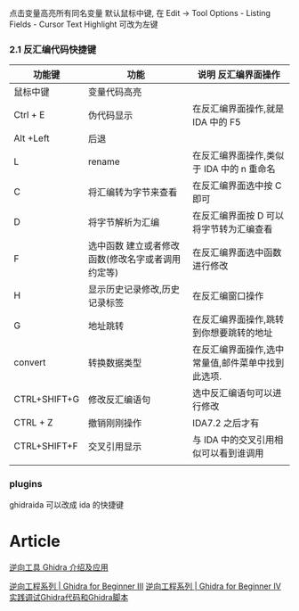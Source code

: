 点击变量高亮所有同名变量
默认鼠标中键, 在 Edit → Tool Options - Listing Fields - Cursor Text Highlight 可改为左键

### 2.1 反汇编代码快捷键

| 功能键       | 功能                                              | 说明 反汇编界面操作                               |
| ------------ | ------------------------------------------------- | ------------------------------------------------- |
| 鼠标中键     | 变量代码高亮                                      |
| Ctrl + E     | 伪代码显示                                        | 在反汇编界面操作,就是 IDA 中的 F5                 |
| Alt +Left    | 后退                                              |
| L            | rename                                            | 在反汇编界面操作,类似于 IDA 中的 n 重命名         |
| C            | 将汇编转为字节来查看                              | 在反汇编界面选中按 C 即可                         |
| D            | 将字节解析为汇编                                  | 在反汇编界面按 D 可以将字节转为汇编查看           |
| F            | 选中函数 建立或者修改函数(修改名字或者调用约定等) | 在反汇编界面选中函数进行修改                      |
| H            | 显示历史记录修改,历史记录标签                     | 在反汇编窗口操作                                  |
| G            | 地址跳转                                          | 在反汇编界面操作,跳转到你想要跳转的地址           |
| convert      | 转换数据类型                                      | 在反汇编界面操作,选中常量值,邮件菜单中找到此选项. |
| CTRL+SHIFT+G | 修改反汇编语句                                    | 选中反汇编语句可以进行修改                        |
| CTRL + Z     | 撤销刚刚操作                                      | IDA7.2 之后才有                                   |
| CTRL+SHIFT+F | 交叉引用显示                                      | 与 IDA 中的交叉引用相似可以看到谁调用             |
|              |                                                   |                                                   |

### plugins

ghidraida 可以改成 ida 的快捷键

# Article

[逆向工具 Ghidra 介绍及应用](https://live.freebuf.com/live/719e1138a016a5bffbfe0daeb4533b4f/s_710)

[逆向工程系列 | Ghidra for Beginner III](https://mp.weixin.qq.com/s/tDGTdPMEEvCRfL_R_Unfng)
[逆向工程系列 | Ghidra for Beginner IV](https://mp.weixin.qq.com/s/yn8M54jLSgzhsWS00I4jHw)
[实践调试Ghidra代码和Ghidra脚本](https://mp.weixin.qq.com/s/TV8JIStpX7pwvz4Py4-svg)